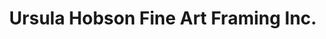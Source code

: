 ---
title: "Ursula Hobson Fine Art Framing Inc."
url: /philadelphia/ursula-hobson-fine-art-framing-inc/
shop: frame
---